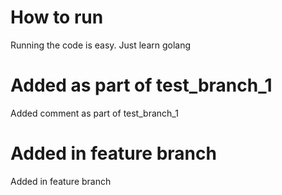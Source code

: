 # How to run
Running the code is easy. Just learn golang

# Added as part of test_branch_1
Added comment as part of test_branch_1

# Added in feature branch
Added in feature branch
